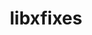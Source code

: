 ---
title: "libxfixes"
layout: cache
categories: [package, develop-2024-12-01]
meta: {"versions": ["5.0.3"], "compilers": ["gcc@=11.4.0", "oneapi@=2024.2.1"], "oss": ["ubuntu22.04"], "platforms": ["linux"], "targets": ["x86_64_v3"], "stacks": ["e4s", "e4s-oneapi", "root"], "num_specs": 3, "num_specs_by_stack": {"e4s": 2, "root": 3, "e4s-oneapi": 1}}
spec_details: [{"hash": "r5yydmq4xs5kvsyafs4gfacmksjghly7", "compiler": "gcc@=11.4.0", "versions": ["5.0.3"], "os": "ubuntu22.04", "platform": "linux", "target": "x86_64_v3", "variants": ["build_system=autotools"], "stacks": ["e4s", "root"], "size": "-", "tarball": "https://binaries.spack.io/develop-2024-12-01/build_cache/linux-ubuntu22.04-x86_64_v3/gcc-11.4.0/libxfixes-5.0.3/linux-ubuntu22.04-x86_64_v3-gcc-11.4.0-libxfixes-5.0.3-r5yydmq4xs5kvsyafs4gfacmksjghly7.spack"}, {"hash": "rny7qtgm4amawn2jbbwqifuzbjelxpfe", "compiler": "gcc@=11.4.0", "versions": ["5.0.3"], "os": "ubuntu22.04", "platform": "linux", "target": "x86_64_v3", "variants": ["build_system=autotools"], "stacks": ["e4s", "root"], "size": "-", "tarball": "https://binaries.spack.io/develop-2024-12-01/build_cache/linux-ubuntu22.04-x86_64_v3/gcc-11.4.0/libxfixes-5.0.3/linux-ubuntu22.04-x86_64_v3-gcc-11.4.0-libxfixes-5.0.3-rny7qtgm4amawn2jbbwqifuzbjelxpfe.spack"}, {"hash": "kurrkjhnau3o5khdpjbmswed3nifs2sa", "compiler": "oneapi@=2024.2.1", "versions": ["5.0.3"], "os": "ubuntu22.04", "platform": "linux", "target": "x86_64_v3", "variants": ["build_system=autotools"], "stacks": ["root", "e4s-oneapi"], "size": "-", "tarball": "https://binaries.spack.io/develop-2024-12-01/build_cache/linux-ubuntu22.04-x86_64_v3/oneapi-2024.2.1/libxfixes-5.0.3/linux-ubuntu22.04-x86_64_v3-oneapi-2024.2.1-libxfixes-5.0.3-kurrkjhnau3o5khdpjbmswed3nifs2sa.spack"}]
---